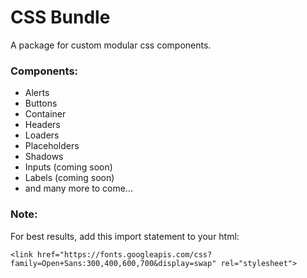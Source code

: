 # CSS Bundle
A package for custom modular css components.

### Components:
- Alerts
- Buttons
- Container
- Headers
- Loaders
- Placeholders
- Shadows
- Inputs (coming soon)
- Labels (coming soon)
- and many more to come...

### Note:
For best results, add this import statement to your html: 
```
<link href="https://fonts.googleapis.com/css?family=Open+Sans:300,400,600,700&display=swap" rel="stylesheet">
```